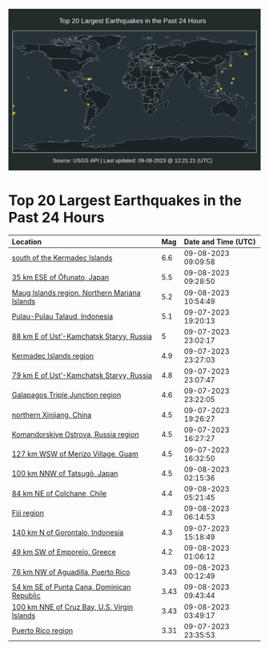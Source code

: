 ![Map](./map.png)

# Top 20 Largest Earthquakes in the Past 24 Hours

| Location | Mag | Date and Time (UTC) |
|:---|:---|:---|
| [south of the Kermadec Islands](https://earthquake.usgs.gov/earthquakes/eventpage/us7000ku47) | 6.6 | 09-08-2023 09:09:58 |
| [35 km ESE of Ōfunato, Japan](https://earthquake.usgs.gov/earthquakes/eventpage/us7000ku4z) | 5.5 | 09-08-2023 09:28:50 |
| [Maug Islands region, Northern Mariana Islands](https://earthquake.usgs.gov/earthquakes/eventpage/us7000ku6k) | 5.2 | 09-08-2023 10:54:49 |
| [Pulau-Pulau Talaud, Indonesia](https://earthquake.usgs.gov/earthquakes/eventpage/us7000ku0l) | 5.1 | 09-07-2023 19:20:13 |
| [88 km E of Ust’-Kamchatsk Staryy, Russia](https://earthquake.usgs.gov/earthquakes/eventpage/us7000ku1x) | 5 | 09-07-2023 23:02:17 |
| [Kermadec Islands region](https://earthquake.usgs.gov/earthquakes/eventpage/us7000ku28) | 4.9 | 09-07-2023 23:27:03 |
| [79 km E of Ust’-Kamchatsk Staryy, Russia](https://earthquake.usgs.gov/earthquakes/eventpage/us7000ku23) | 4.8 | 09-07-2023 23:07:47 |
| [Galapagos Triple Junction region](https://earthquake.usgs.gov/earthquakes/eventpage/us7000ku29) | 4.6 | 09-07-2023 23:22:05 |
| [northern Xinjiang, China](https://earthquake.usgs.gov/earthquakes/eventpage/us7000ku0m) | 4.5 | 09-07-2023 19:26:27 |
| [Komandorskiye Ostrova, Russia region](https://earthquake.usgs.gov/earthquakes/eventpage/us7000ktzn) | 4.5 | 09-07-2023 16:27:27 |
| [127 km WSW of Merizo Village, Guam](https://earthquake.usgs.gov/earthquakes/eventpage/us7000ktzz) | 4.5 | 09-07-2023 16:32:50 |
| [100 km NNW of Tatsugō, Japan](https://earthquake.usgs.gov/earthquakes/eventpage/us7000ku2z) | 4.5 | 09-08-2023 02:15:36 |
| [84 km NE of Colchane, Chile](https://earthquake.usgs.gov/earthquakes/eventpage/us7000ku3i) | 4.4 | 09-08-2023 05:21:45 |
| [Fiji region](https://earthquake.usgs.gov/earthquakes/eventpage/us7000ku3s) | 4.3 | 09-08-2023 06:14:53 |
| [140 km N of Gorontalo, Indonesia](https://earthquake.usgs.gov/earthquakes/eventpage/us7000ktz8) | 4.3 | 09-07-2023 15:18:49 |
| [49 km SW of Emporeío, Greece](https://earthquake.usgs.gov/earthquakes/eventpage/us7000ku2q) | 4.2 | 09-08-2023 01:06:12 |
| [76 km NW of Aguadilla, Puerto Rico](https://earthquake.usgs.gov/earthquakes/eventpage/pr71424093) | 3.43 | 09-08-2023 00:12:49 |
| [54 km SE of Punta Cana, Dominican Republic](https://earthquake.usgs.gov/earthquakes/eventpage/pr71424133) | 3.43 | 09-08-2023 09:43:44 |
| [100 km NNE of Cruz Bay, U.S. Virgin Islands](https://earthquake.usgs.gov/earthquakes/eventpage/pr71424113) | 3.43 | 09-08-2023 03:49:17 |
| [Puerto Rico region](https://earthquake.usgs.gov/earthquakes/eventpage/pr71424088) | 3.31 | 09-07-2023 23:35:53 |

